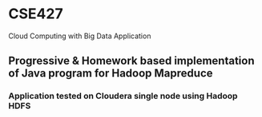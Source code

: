 # CSE427
Cloud Computing with Big Data Application 

## Progressive & Homework based implementation of Java program for Hadoop Mapreduce
### Application tested on Cloudera single node using Hadoop HDFS
